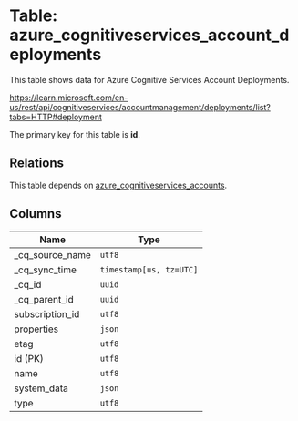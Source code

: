 # Table: azure_cognitiveservices_account_deployments

This table shows data for Azure Cognitive Services Account Deployments.

https://learn.microsoft.com/en-us/rest/api/cognitiveservices/accountmanagement/deployments/list?tabs=HTTP#deployment

The primary key for this table is **id**.

## Relations

This table depends on [azure_cognitiveservices_accounts](azure_cognitiveservices_accounts).

## Columns

| Name          | Type          |
| ------------- | ------------- |
|_cq_source_name|`utf8`|
|_cq_sync_time|`timestamp[us, tz=UTC]`|
|_cq_id|`uuid`|
|_cq_parent_id|`uuid`|
|subscription_id|`utf8`|
|properties|`json`|
|etag|`utf8`|
|id (PK)|`utf8`|
|name|`utf8`|
|system_data|`json`|
|type|`utf8`|